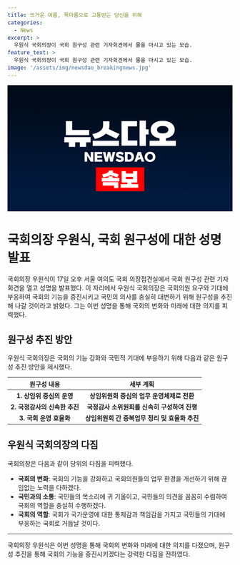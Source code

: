```yaml
---
title: 뜨거운 여름, 목마름으로 고통받는 당신을 위해
categories:
  - News
excerpt: >
  우원식 국회의장이 국회 원구성 관련 기자회견에서 물을 마시고 있는 모습.
feature_text: >
  우원식 국회의장이 국회 원구성 관련 기자회견에서 물을 마시고 있는 모습.
image: '/assets/img/newsdao_breakingnews.jpg'
---
```


<p><img src="/assets/img/newsdao_breakingnews.jpg" alt="implanttips 속보" /></p>

<h1>국회의장 우원식, 국회 원구성에 대한 성명 발표</h1>

<p data-ke-size="size16">국회의장 우원식이 17일 오후 서울 여의도 국회 의장접견실에서 국회 원구성 관련 기자회견을 열고 성명을 발표했다. 이 자리에서 우원식 국회의장은 국회의원 요구와 기대에 부응하여 국회의 기능을 증진시키고 국민의 의사를 충실히 대변하기 위해 원구성을 추진해 나갈 것이라고 밝혔다. 그는 이번 성명을 통해 국회의 변화와 미래에 대한 의지를 피력했다.</p>

<h2 data-ke-size="size26">원구성 추진 방안</h2>

<p data-ke-size="size16">우원식 국회의장은 국회의 기능 강화와 국민적 기대에 부응하기 위해 다음과 같은 원구성 추진 방안을 제시했다.</p>

<table>
<thead>
<tr>
<th><b>원구성 내용</b></th>
<th><b>세부 계획</b></th>
</tr>
</thead>
<tbody>
<tr>
<td style="text-align: center; "><b>1. 상임위 중심의 운영</b></td>
<td style="text-align: center; "><b>상임위원회 중심의 업무 운영체제로 전환</b></td>
</tr>
<tr>
<td style="text-align: center; "><b>2. 국정감사의 신속한 추진</b></td>
<td style="text-align: center; "><b>국정감사 소위원회를 신속히 구성하여 진행</b></td>
</tr>
<tr>
<td style="text-align: center; "><b>3. 국회 운영 효율화</b></td>
<td style="text-align: center; "><b>상임위원회 간 중복업무 정리 및 효율화 추진</b></td>
</tr>
</tbody>
</table>

<h2 data-ke-size="size26">우원식 국회의장의 다짐</h2>

<p data-ke-size="size16">국회의장은 다음과 같이 당위의 다짐을 피력했다.</p>

<ul>
<li><b>국회의 변화</b>: 국회의 기능을 강화하고 국회의원들의 업무 환경을 개선하기 위해 끊임없는 노력을 다하겠다.</li>
<li><b>국민과의 소통</b>: 국민들의 목소리에 귀 기울이고, 국민들의 의견을 꼼꼼히 수렴하여 국회의 역할을 충실히 수행하겠다.</li>
<li><b>국회의 역할</b>: 국회가 국가운영에 대한 통제감과 책임감을 가지고 국민들의 기대에 부응하는 국회로 거듭날 것이다.</li>
</ul>

<hr>

<p data-ke-size="size16">국회의장 우원식은 이번 성명을 통해 국회의 변화와 미래에 대한 의지를 다졌으며, 원구성 추진을 통해 국회의 기능을 증진시키겠다는 강력한 다짐을 전하였다.</p>

